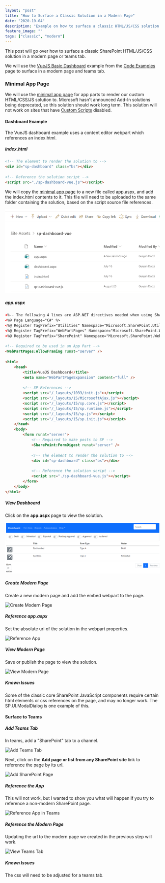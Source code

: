 ```yaml
---
layout: "post"
title: "How to Surface a Classic Solution in a Modern Page"
date: "2020-10-04"
description: "Example on how to surface a classic HTML/JS/CSS solution in a modern page or teams tab."
feature_image: ""
tags: ["classic", "modern"]
---
```


This post will go over how to surface a classic SharePoint HTML/JS/CSS solution in a modern page or teams tab.

<!--more-->

We will use the [VueJS Basic Dashboard](https://github.com/gunjandatta/sp-dashboard-vue/wiki) example from the [Code Examples](https://dattabase.com/examples/) page to surface in a modern page and teams tab.

### Minimal App Page

We will use the [minimal app page](https://dattabase.com/blog/minimal-page-for-sharepoint-app-parts) for app parts to render our custom HTML/CSS/JS solution to. Microsoft hasn't announced Add-In solutions being deprecated, so this solution should work long term. This solution will not work on sites that have [Custom Scripts](https://docs.microsoft.com/en-us/sharepoint/allow-or-prevent-custom-script) disabled.

#### Dashboard Example

The VueJS dashboard example uses a content editor webpart which references an index.html.

##### index.html
```html
<!-- The element to render the solution to -->
<div id="sp-dashboard" class="bs"></div>

<!-- Reference the solution script -->
<script src="./sp-dashboard-vue.js"></script>
```

We will copy the [minimal app page](https://dattabase.com/blog/minimal-page-for-sharepoint-app-parts) to a new file called app.aspx, and add the index.html contents to it. This file will need to be uploaded to the same folder containing the solution, based on the script source file references.

![Upload Files](images/ClassicSolutionsInModern/upload-files.png)

##### app.aspx
```html
<%-- The following 4 lines are ASP.NET directives needed when using SharePoint components --%>
<%@ Page Language="C#" %>
<%@ Register TagPrefix="Utilities" Namespace="Microsoft.SharePoint.Utilities" Assembly="Microsoft.SharePoint, Version=15.0.0.0, Culture=neutral, PublicKeyToken=71e9bce111e9429c" %>
<%@ Register TagPrefix="WebPartPages" Namespace="Microsoft.SharePoint.WebPartPages" Assembly="Microsoft.SharePoint, Version=15.0.0.0, Culture=neutral, PublicKeyToken=71e9bce111e9429c" %>
<%@ Register TagPrefix="SharePoint" Namespace="Microsoft.SharePoint.WebControls" Assembly="Microsoft.SharePoint, Version=15.0.0.0, Culture=neutral, PublicKeyToken=71e9bce111e9429c" %>

<!-- Required to be used in an App Part -->
<WebPartPages:AllowFraming runat="server" />

<html>
    <head>
        <title>VueJS Dashboard</title>
        <meta name="WebPartPageExpansion" content="full" />

        <!-- SP References -->
        <script src="/_layouts/1033/init.js"></script>
        <script src="/_layouts/15/MicrosoftAjax.js"></script>
        <script src="/_layouts/15/sp.core.js"></script>
        <script src="/_layouts/15/sp.runtime.js"></script>
        <script src="/_layouts/15/sp.js"></script>
        <script src="/_layouts/15/sp.init.js"></script>
    </head>
    <body>
        <form runat="server">
            <!-- Required to make posts to SP -->
            <SharePoint:FormDigest runat="server" />

            <!-- The element to render the solution to -->
            <div id="sp-dashboard" class="bs"></div>

            <!-- Reference the solution script -->
            <script src="./sp-dashboard-vue.js"></script>
        </form>
    </body>
</html>
```

##### View Dashboard

Click on the **app.aspx** page to view the solution.

![Test File](images/ClassicSolutionsInModern/test-app.png)

##### Create Modern Page

Create a new modern page and add the embed webpart to the page.

![Create Modern Page](create-modern-page.png)

##### Reference app.aspx

Set the absolute url of the solution in the webpart properties.

![Reference App](reference-app.png)

##### View Modern Page

Save or publish the page to view the solution.

![View Modern Page](view-modern-page.png)

##### Known Issues

Some of the classic core SharePoint JavaScript components require certain html elements or css references on the page, and may no longer work. The SP.UI.ModalDialog is one example of this.

#### Surface to Teams

##### Add Teams Tab
In teams, add a "SharePoint" tab to a channel.

![Add Teams Tab](add-sharepoint-tab.png)

Next, click on the **Add page or list from any SharePoint site** link to reference the page by its url.

![Add SharePoint Page](add-sharepoint-page.png)

##### Reference the App

This will not work, but I wanted to show you what will happen if you try to reference a non-modern SharePoint page.

![Reference App in Teams](reference-app-in-teams.png)

##### Reference the Modern Page

Updating the url to the modern page we created in the previous step will work.

![View Teams Tab](!view-teams-tab.png)

##### Known Issues

The css will need to be adjusted for a teams tab.
